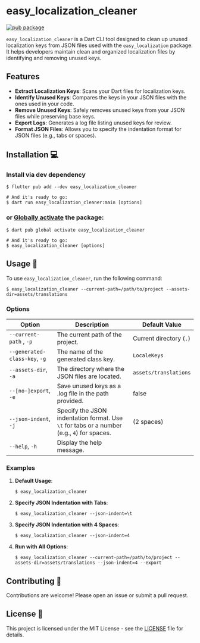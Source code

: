 # easy_localization_cleaner

[![pub package](https://img.shields.io/pub/v/easy_localization_cleaner.svg)](https://pub.dartlang.org/packages/easy_localization_cleaner)

`easy_localization_cleaner` is a Dart CLI tool designed to clean up unused localization keys from JSON files used with the `easy_localization` package. It helps developers maintain clean and organized localization files by identifying and removing unused keys.

## Features

- **Extract Localization Keys**: Scans your Dart files for localization keys.
- **Identify Unused Keys**: Compares the keys in your JSON files with the ones used in your code.
- **Remove Unused Keys**: Safely removes unused keys from your JSON files while preserving base keys.
- **Export Logs**: Generates a log file listing unused keys for review.
- **Format JSON Files**: Allows you to specify the indentation format for JSON files (e.g., tabs or spaces).

## Installation 💻

### Install via dev dependency

```shell
$ flutter pub add --dev easy_localization_cleaner

# And it's ready to go:
$ dart run easy_localization_cleaner:main [options]
```

### or [Globally activate][] the package:

[globally activate]: https://dart.dev/tools/pub/cmd/pub-global

```shell
$ dart pub global activate easy_localization_cleaner

# And it's ready to go:
$ easy_localization_cleaner [options]
```

## Usage 🚀

To use `easy_localization_cleaner`, run the following command:

```shell
$ easy_localization_cleaner --current-path=/path/to/project --assets-dir=assets/translations
```

### Options

| Option                        | Description                                                                                | Default Value           |
| ----------------------------- | ------------------------------------------------------------------------------------------ | ----------------------- |
| `--current-path` , `-p`       | The current path of the project.                                                           | Current directory (`.`) |
| `--generated-class-key`, `-g` | The name of the generated class key.                                                       | `LocaleKeys`            |
| `--assets-dir`, `-a`          | The directory where the JSON files are located.                                            | `assets/translations`   |
| `--[no-]export`, `-e`         | Save unused keys as a .log file in the path provided.                                      | false                   |
| `--json-indent`, `-j`         | Specify the JSON indentation format. Use `\t` for tabs or a number (e.g., `4`) for spaces. | (2 spaces)              |
| `--help`, `-h`                | Display the help message.                                                                  |

### Examples

1. **Default Usage**:

   ```shell
   $ easy_localization_cleaner
   ```

2. **Specify JSON Indentation with Tabs**:

   ```shell
   $ easy_localization_cleaner --json-indent=\t
   ```

3. **Specify JSON Indentation with 4 Spaces**:

   ```shell
   $ easy_localization_cleaner --json-indent=4
   ```

4. **Run with All Options**:
   ```shell
   $ easy_localization_cleaner --current-path=/path/to/project --assets-dir=assets/translations --json-indent=4 --export
   ```

## Contributing 🤝

Contributions are welcome! Please open an issue or submit a pull request.

## License 📄

This project is licensed under the MIT License - see the [LICENSE](LICENSE) file for details.
